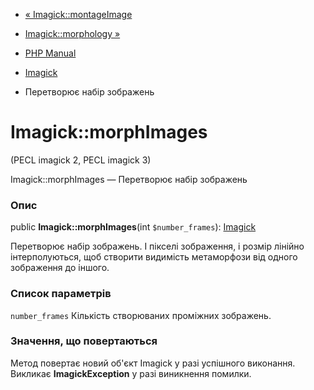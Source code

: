 - [« Imagick::montageImage](imagick.montageimage.md)
- [Imagick::morphology »](imagick.morphology.md)

- [PHP Manual](index.md)
- [Imagick](class.imagick.md)
- Перетворює набір зображень

# Imagick::morphImages

(PECL imagick 2, PECL imagick 3)

Imagick::morphImages — Перетворює набір зображень

### Опис

public **Imagick::morphImages**(int `$number_frames`):
[Imagick](class.imagick.md)

Перетворює набір зображень. І пікселі зображення, і розмір лінійно
інтерполуються, щоб створити видимість метаморфози від одного
зображення до іншого.

### Список параметрів

`number_frames`
Кількість створюваних проміжних зображень.

### Значення, що повертаються

Метод повертає новий об'єкт Imagick у разі успішного виконання.
Викликає **ImagickException** у разі виникнення помилки.
